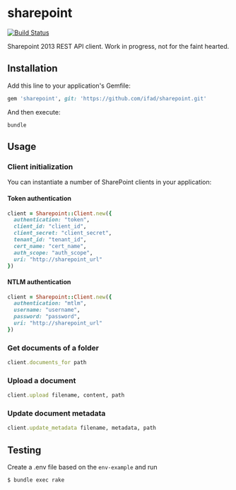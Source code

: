 # sharepoint

[![Build Status](https://github.com/ifad/sharepoint/actions/workflows/ruby.yml/badge.svg)](https://github.com/ifad/sharepoint/actions)

Sharepoint 2013 REST API client. Work in progress, not for the faint hearted.

## Installation

Add this line to your application's Gemfile:

```rb
gem 'sharepoint', git: 'https://github.com/ifad/sharepoint.git'
```

And then execute:

    bundle

## Usage

### Client initialization

You can instantiate a number of SharePoint clients in your application:

#### Token authentication

```rb
client = Sharepoint::Client.new({
  authentication: "token",
  client_id: "client_id",
  client_secret: "client_secret",
  tenant_id: "tenant_id",
  cert_name: "cert_name",
  auth_scope: "auth_scope",
  uri: "http://sharepoint_url"
})
```

#### NTLM authentication

```rb
client = Sharepoint::Client.new({
  authentication: "mtlm",
  username: "username",
  password: "password",
  uri: "http://sharepoint_url"
})
```

### Get documents of a folder

```rb
client.documents_for path
```

### Upload a document

```rb
client.upload filename, content, path
```

### Update document metadata

```rb
client.update_metadata filename, metadata, path
```

## Testing

Create a .env file based on the `env-example` and run

```bash
$ bundle exec rake
```
